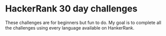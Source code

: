 # HackerRank 30 day challenges

These challenges are for beginners but fun to do.
My goal is to complete all the challenges using every language available on HankerRank.

